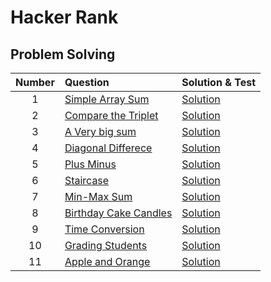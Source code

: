 # Hacker Rank

## Problem Solving

| Number | Question | Solution & Test | 
|:---:|:---|:---|
| 1 | [Simple Array Sum](https://www.hackerrank.com/challenges/simple-array-sum/problem) | [Solution](problem-solving/001-simple-array-sum.test.js) |
| 2 | [Compare the Triplet](https://www.hackerrank.com/challenges/compare-the-triplets/problem) | [Solution](problem-solving/002-compare-the-triplets.test.js) |
| 3 | [A Very big sum](https://www.hackerrank.com/challenges/a-very-big-sum/problem) | [Solution](problem-solving/003-a-very-big-sum.test.js) |
| 4 | [Diagonal Differece](https://www.hackerrank.com/challenges/diagonal-difference/problem) | [Solution](problem-solving/004-digonal-difference.test.js) |
| 5 | [Plus Minus](https://www.hackerrank.com/challenges/plus-minus/problem) | [Solution](problem-solving/005-plus-minus.test.js) |
| 6 | [Staircase](https://www.hackerrank.com/challenges/staircase/problem) | [Solution](problem-solving/006-staircase.test.js) |
| 7 | [Min-Max Sum](https://www.hackerrank.com/challenges/mini-max-sum/problem) | [Solution](problem-solving/007-mini-max-sum.test.js) |
| 8 | [Birthday Cake Candles](https://www.hackerrank.com/challenges/birthday-cake-candles/problem) | [Solution](problem-solving/008-birthday-cake-candles.test.js) |
| 9 | [Time Conversion](https://www.hackerrank.com/challenges/time-conversion/problem) | [Solution](problem-solving/009-time-conversion.test.js) |
| 10 | [Grading Students](https://www.hackerrank.com/challenges/grading/problem) | [Solution](problem-solving/010-grading-stduents.test.js) |
| 11 | [Apple and Orange](https://www.hackerrank.com/challenges/apple-and-orange/problem) | [Solution](problem-solving/011-apple-and-orange.test.js) |

